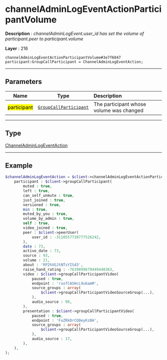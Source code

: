 # channelAdminLogEventActionParticipantVolume

**Description** : *channelAdminLogEvent\.user\_id has set the volume of participant\.peer to participant\.volume*

**Layer** : 216

```tl
channelAdminLogEventActionParticipantVolume#3e7f6847 participant:GroupCallParticipant = ChannelAdminLogEventAction;
```

---

## Parameters

| Name | Type | Description |
| :---: | :---: | :--- |
| <mark>participant</mark> | [`GroupCallParticipant`](type/GroupCallParticipant) | The participant whose volume was changed |

---

## Type

[ChannelAdminLogEventAction](type/ChannelAdminLogEventAction)

---

## Example

```php
$channelAdminLogEventAction = $client->channelAdminLogEventActionParticipantVolume(
	participant : $client->groupCallParticipant(
		muted : true,
		left : true,
		can_self_unmute : true,
		just_joined : true,
		versioned : true,
		min : true,
		muted_by_you : true,
		volume_by_admin : true,
		self : true,
		video_joined : true,
		peer : $client->peerUser(
			user_id : -3118557738777526242,
		),
		date : 73,
		active_date : 73,
		source : 93,
		volume : 21,
		about : 'RP2hVGJtNTsYISd3',
		raise_hand_rating : -7639899679449448363,
		video : $client->groupCallParticipantVideo(
			paused : true,
			endpoint : 'rxofCASHcL9u6amM',
			source_groups : array(
				$client->groupCallParticipantVideoSourceGroup(...),
			),
			audio_source : 98,
		),
		presentation : $client->groupCallParticipantVideo(
			paused : true,
			endpoint : 'FuZRkDrCQ0eyKz8H',
			source_groups : array(
				$client->groupCallParticipantVideoSourceGroup(...),
			),
			audio_source : 17,
		),
	),
);
```